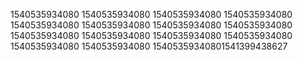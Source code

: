 1540535934080
1540535934080
1540535934080
1540535934080
1540535934080
1540535934080
1540535934080
1540535934080
1540535934080
1540535934080
1540535934080
1540535934080
1540535934080
1540535934080
15405359340801541399438627